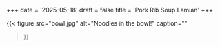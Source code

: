 +++
date = '2025-05-18'
draft = false
title = 'Pork Rib Soup Lamian'
+++

{{< figure
  src="bowl.jpg"
  alt="Noodles in the bowl!"
  caption=""
>}}
